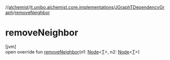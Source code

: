 //[alchemist](../../../index.md)/[it.unibo.alchemist.core.implementations](../index.md)/[JGraphTDependencyGraph](index.md)/[removeNeighbor](remove-neighbor.md)

# removeNeighbor

[jvm]\
open override fun [removeNeighbor](remove-neighbor.md)(n1: [Node](../../it.unibo.alchemist.model.interfaces/-node/index.md)<[T](index.md)>, n2: [Node](../../it.unibo.alchemist.model.interfaces/-node/index.md)<[T](index.md)>)

